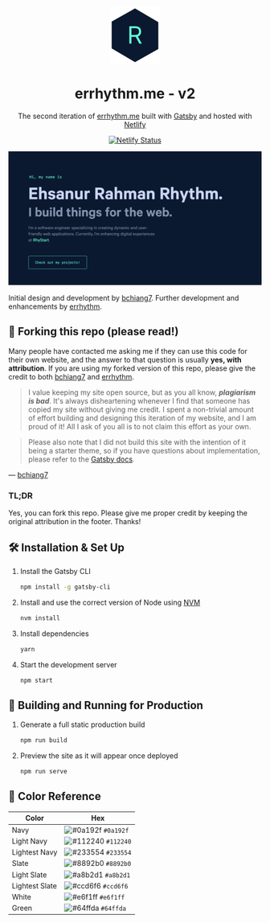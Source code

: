 <div align="center">
  <img alt="Logo" src="src/images/logo.png" width="100" />
</div>
<h1 align="center">
  errhythm.me - v2
</h1>

<p align="center">
  The second iteration of <a href="https://errhythm.me" target="_blank">errhythm.me</a> built with <a href="https://www.gatsbyjs.org/" target="_blank">Gatsby</a> and hosted with <a href="https://www.netlify.com/" target="_blank">Netlify</a>
</p>
<p align="center">
  <a href="https://app.netlify.com/sites/errhythm/deploys" target="_blank">
    <img src="https://api.netlify.com/api/v1/badges/13388b91-ee2c-4479-9064-28f7edd3c7c4/deploy-status" alt="Netlify Status" />
  </a>
</p>


![demo](static/og.png)


Initial design and development by [bchiang7](https://github.com/bchiang7). Further development and enhancements by [errhythm](https://github.com/errhythm).

## 🚨 Forking this repo (please read!)

Many people have contacted me asking me if they can use this code for their own website, and the answer to that question is usually **yes, with attribution**. If you are using my forked version of this repo, please give the credit to both [bchiang7](https://github.com/bchiang7) and [errhythm](https://github.com/errhythm).

> I value keeping my site open source, but as you all know, _**plagiarism is bad**_. It's always disheartening whenever I find that someone has copied my site without giving me credit. I spent a non-trivial amount of effort building and designing this iteration of my website, and I am proud of it! All I ask of you all is to not claim this effort as your own.

> Please also note that I did not build this site with the intention of it being a starter theme, so if you have questions about implementation, please refer to the [Gatsby docs](https://www.gatsbyjs.org/docs/).

— [bchiang7](https://github.com/bchiang7)

### TL;DR

Yes, you can fork this repo. Please give me proper credit by keeping the original attribution in the footer. Thanks!

## 🛠 Installation & Set Up

1. Install the Gatsby CLI

   ```sh
   npm install -g gatsby-cli
   ```

2. Install and use the correct version of Node using [NVM](https://github.com/nvm-sh/nvm)

   ```sh
   nvm install
   ```

3. Install dependencies

   ```sh
   yarn
   ```

4. Start the development server

   ```sh
   npm start
   ```

## 🚀 Building and Running for Production

1. Generate a full static production build

   ```sh
   npm run build
   ```

1. Preview the site as it will appear once deployed

   ```sh
   npm run serve
   ```

## 🎨 Color Reference

| Color          | Hex                                                                |
| -------------- | ------------------------------------------------------------------ |
| Navy           | ![#0a192f](https://via.placeholder.com/10/0a192f?text=+) `#0a192f` |
| Light Navy     | ![#112240](https://via.placeholder.com/10/0a192f?text=+) `#112240` |
| Lightest Navy  | ![#233554](https://via.placeholder.com/10/303C55?text=+) `#233554` |
| Slate          | ![#8892b0](https://via.placeholder.com/10/8892b0?text=+) `#8892b0` |
| Light Slate    | ![#a8b2d1](https://via.placeholder.com/10/a8b2d1?text=+) `#a8b2d1` |
| Lightest Slate | ![#ccd6f6](https://via.placeholder.com/10/ccd6f6?text=+) `#ccd6f6` |
| White          | ![#e6f1ff](https://via.placeholder.com/10/e6f1ff?text=+) `#e6f1ff` |
| Green          | ![#64ffda](https://via.placeholder.com/10/64ffda?text=+) `#64ffda` |
